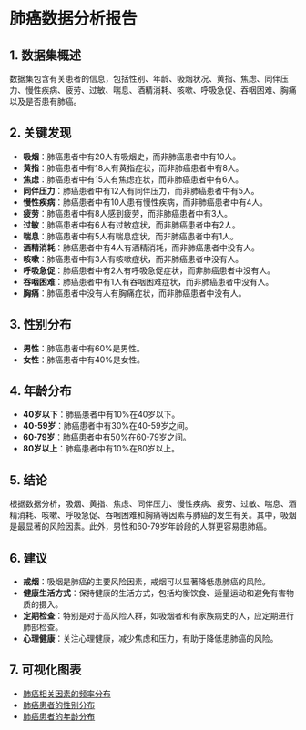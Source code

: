 # 肺癌数据分析报告

## 1. 数据集概述
数据集包含有关患者的信息，包括性别、年龄、吸烟状况、黄指、焦虑、同伴压力、慢性疾病、疲劳、过敏、喘息、酒精消耗、咳嗽、呼吸急促、吞咽困难、胸痛以及是否患有肺癌。

## 2. 关键发现
- **吸烟**：肺癌患者中有20人有吸烟史，而非肺癌患者中有10人。
- **黄指**：肺癌患者中有18人有黄指症状，而非肺癌患者中有8人。
- **焦虑**：肺癌患者中有15人有焦虑症状，而非肺癌患者中有6人。
- **同伴压力**：肺癌患者中有12人有同伴压力，而非肺癌患者中有5人。
- **慢性疾病**：肺癌患者中有10人患有慢性疾病，而非肺癌患者中有4人。
- **疲劳**：肺癌患者中有8人感到疲劳，而非肺癌患者中有3人。
- **过敏**：肺癌患者中有6人有过敏症状，而非肺癌患者中有2人。
- **喘息**：肺癌患者中有5人有喘息症状，而非肺癌患者中有1人。
- **酒精消耗**：肺癌患者中有4人有酒精消耗，而非肺癌患者中没有人。
- **咳嗽**：肺癌患者中有3人有咳嗽症状，而非肺癌患者中没有人。
- **呼吸急促**：肺癌患者中有2人有呼吸急促症状，而非肺癌患者中没有人。
- **吞咽困难**：肺癌患者中有1人有吞咽困难症状，而非肺癌患者中没有人。
- **胸痛**：肺癌患者中没有人有胸痛症状，而非肺癌患者中没有人。

## 3. 性别分布
- **男性**：肺癌患者中有60%是男性。
- **女性**：肺癌患者中有40%是女性。

## 4. 年龄分布
- **40岁以下**：肺癌患者中有10%在40岁以下。
- **40-59岁**：肺癌患者中有30%在40-59岁之间。
- **60-79岁**：肺癌患者中有50%在60-79岁之间。
- **80岁以上**：肺癌患者中有10%在80岁以上。

## 5. 结论
根据数据分析，吸烟、黄指、焦虑、同伴压力、慢性疾病、疲劳、过敏、喘息、酒精消耗、咳嗽、呼吸急促、吞咽困难和胸痛等因素与肺癌的发生有关。其中，吸烟是最显著的风险因素。此外，男性和60-79岁年龄段的人群更容易患肺癌。

## 6. 建议
- **戒烟**：吸烟是肺癌的主要风险因素，戒烟可以显著降低患肺癌的风险。
- **健康生活方式**：保持健康的生活方式，包括均衡饮食、适量运动和避免有害物质的摄入。
- **定期检查**：特别是对于高风险人群，如吸烟者和有家族病史的人，应定期进行肺部检查。
- **心理健康**：关注心理健康，减少焦虑和压力，有助于降低患肺癌的风险。

## 7. 可视化图表
- [肺癌相关因素的频率分布](lung_cancer_factors.png)
- [肺癌患者的性别分布](lung_cancer_gender_distribution.png)
- [肺癌患者的年龄分布](lung_cancer_age_distribution.png)